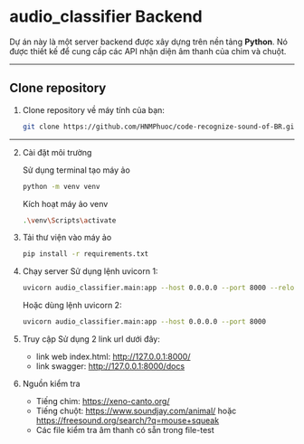 # audio_classifier Backend

Dự án này là một server backend được xây dựng trên nền tảng **Python**. Nó được thiết kế để cung cấp các API nhận diện âm thanh của chim và chuột.

---

## Clone repository
1.  Clone repository về máy tính của bạn:
    ```bash
    git clone https://github.com/HNMPhuoc/code-recognize-sound-of-BR.git
    ```
---

2.  Cài đặt môi trường

    Sử dụng terminal tạo máy ảo
    ```bash
    python -m venv venv
    ```
    Kích hoạt máy ảo venv
    ```bash
    .\venv\Scripts\activate
    ```

3. Tải thư viện vào máy ảo
    ```bash
    pip install -r requirements.txt
    ```
    
4. Chạy server
Sử dụng lệnh uvicorn 1:
    ```bash
    uvicorn audio_classifier.main:app --host 0.0.0.0 --port 8000 --reload
    ```
    Hoặc dùng lệnh uvicorn 2:
    ```bash
    uvicorn audio_classifier.main:app --host 0.0.0.0 --port 8000
    ```
5. Truy cập
Sử dụng 2 link url dưới đây:
    - link web index.html: http://127.0.0.1:8000/
    - link swagger: http://127.0.0.1:8000/docs
6. Nguồn kiểm tra
    - Tiếng chim: https://xeno-canto.org/
    - Tiếng chuột: https://www.soundjay.com/animal/ hoặc https://freesound.org/search/?q=mouse+squeak
    - Các file kiểm tra âm thanh có sẵn trong file-test